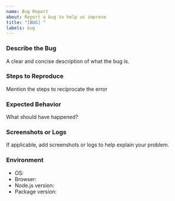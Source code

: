 ```yaml
---
name: Bug Report
about: Report a bug to help us improve
title: "[BUG] "
labels: bug
---
```


### Describe the Bug
A clear and concise description of what the bug is.

### Steps to Reproduce
Mention the steps to reciprocate the error

### Expected Behavior
What should have happened?

### Screenshots or Logs
If applicable, add screenshots or logs to help explain your problem.

### Environment
- OS:
- Browser:
- Node.js version:
- Package version:
